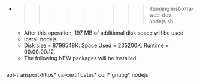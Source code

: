 * >>>>>>>>> Running inst-xtra-web-dev-nodejs.sh ...
  * After this operation, 197 MB of additional disk space will be used.
  * Install nodejs.
  * Disk size = 8799548K. Space Used = 235200K. Runtime = 00:00:00:12.
  * The following NEW packages will be installed:
  ```bash
apt-transport-https* ca-certificates* curl* gnupg* nodejs
  ```
